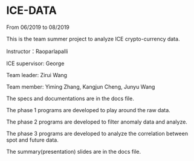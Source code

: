 # ICE-DATA

From 06/2019 to 08/2019

This is the team summer project to analyze ICE crypto-currency data. 

Instructor：Raoparlapalli

ICE supervisor: George 

Team leader: Zirui Wang 

Team member: Yiming Zhang, Kangjun Cheng, Junyu Wang 


The specs and documentations are in the docs file.

The phase 1 programs are developed to play around the raw data.

The phase 2 programs are developed to filter anomaly data and analyze.

The phase 3 programs are developed to analyze the correlation between spot and future data.

The summary(presentation) slides are in the docs file.
